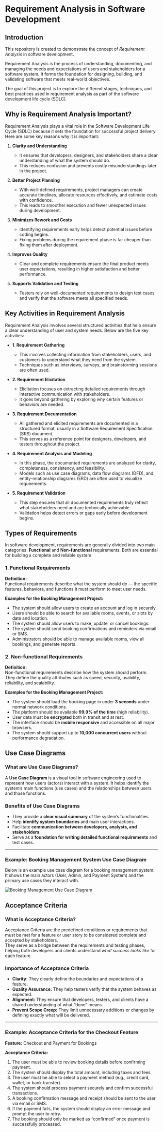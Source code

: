 # Requirement Analysis in Software Development

## Introduction
This repository is created to demonstrate the concept of *Requirement Analysis* in software development. 

Requirement Analysis is the process of understanding, documenting, and managing the needs and expectations of users and stakeholders for a software system. It forms the foundation for designing, building, and validating software that meets real-world objectives.

The goal of this project is to explore the different stages, techniques, and best practices used in requirement analysis as part of the software development life cycle (SDLC).

## Why is Requirement Analysis Important?

Requirement Analysis plays a vital role in the Software Development Life Cycle (SDLC) because it sets the foundation for successful project delivery. Here are some key reasons why it is important:

1. **Clarity and Understanding**
   - It ensures that developers, designers, and stakeholders share a clear understanding of what the system should do.  
   - This reduces confusion and prevents costly misunderstandings later in the project.

2. **Better Project Planning**
   - With well-defined requirements, project managers can create accurate timelines, allocate resources effectively, and estimate costs with confidence.  
   - This leads to smoother execution and fewer unexpected issues during development.

3. **Minimizes Rework and Costs**
   - Identifying requirements early helps detect potential issues before coding begins.  
   - Fixing problems during the requirement phase is far cheaper than fixing them after deployment.

4. **Improves Quality**
   - Clear and complete requirements ensure the final product meets user expectations, resulting in higher satisfaction and better performance.

5. **Supports Validation and Testing**
   - Testers rely on well-documented requirements to design test cases and verify that the software meets all specified needs.

## Key Activities in Requirement Analysis

Requirement Analysis involves several structured activities that help ensure a clear understanding of user and system needs. Below are the five key activities:

- **1. Requirement Gathering**
  - This involves collecting information from stakeholders, users, and customers to understand what they need from the system.  
  - Techniques such as interviews, surveys, and brainstorming sessions are often used.

- **2. Requirement Elicitation**
  - Elicitation focuses on extracting detailed requirements through interactive communication with stakeholders.  
  - It goes beyond gathering by exploring *why* certain features or behaviors are needed.

- **3. Requirement Documentation**
  - All gathered and elicited requirements are documented in a structured format, usually in a Software Requirement Specification (SRS) document.  
  - This serves as a reference point for designers, developers, and testers throughout the project.

- **4. Requirement Analysis and Modeling**
  - In this phase, the documented requirements are analyzed for clarity, completeness, consistency, and feasibility.  
  - Models such as use case diagrams, data flow diagrams (DFD), and entity-relationship diagrams (ERD) are often used to visualize requirements.

- **5. Requirement Validation**
  - This step ensures that all documented requirements truly reflect what stakeholders need and are technically achievable.  
  - Validation helps detect errors or gaps early before development begins.

## Types of Requirements

In software development, requirements are generally divided into two main categories: **Functional** and **Non-functional** requirements. Both are essential for building a complete and reliable system.

### 1. Functional Requirements

**Definition:**  
Functional requirements describe what the system should do — the specific features, behaviors, and functions it must perform to meet user needs.

**Examples for the Booking Management Project:**
- The system should allow users to create an account and log in securely.
- Users should be able to search for available rooms, events, or slots by date and location.
- The system should allow users to make, update, or cancel bookings.
- The system should send booking confirmations and reminders via email or SMS.
- Administrators should be able to manage available rooms, view all bookings, and generate reports.

### 2. Non-functional Requirements

**Definition:**  
Non-functional requirements describe how the system should perform. They define the quality attributes such as speed, security, usability, reliability, and scalability.

**Examples for the Booking Management Project:**
- The system should load the booking page in under **3 seconds** under normal network conditions.
- The platform should be available **99.9% of the time** (high reliability).
- User data must be **encrypted** both in transit and at rest.
- The interface should be **mobile responsive** and accessible on all major browsers.
- The system should support up to **10,000 concurrent users** without performance degradation.

## Use Case Diagrams

### What are Use Case Diagrams?

A **Use Case Diagram** is a visual tool in software engineering used to represent how users (actors) interact with a system. It helps identify the system’s main functions (use cases) and the relationships between users and those functions.

### Benefits of Use Case Diagrams
- They provide a **clear visual summary** of the system’s functionalities.
- Help **identify system boundaries** and main user interactions.
- Facilitate **communication between developers, analysts, and stakeholders**.
- Serve as a **foundation for writing detailed functional requirements** and test cases.

---

### Example: Booking Management System Use Case Diagram
Below is an example use case diagram for a booking management system. It shows the main actors (User, Admin, and Payment System) and the primary use cases they interact with.

![Booking Management Use Case Diagram](alx-booking-uc.png)

## Acceptance Criteria

### What is Acceptance Criteria?
Acceptance Criteria are the predefined conditions or requirements that must be met for a feature or user story to be considered complete and accepted by stakeholders.  
They serve as a bridge between the requirements and testing phases, helping both developers and clients understand *what success looks like* for each feature.

### Importance of Acceptance Criteria
- **Clarity:** They clearly define the boundaries and expectations of a feature.  
- **Quality Assurance:** They help testers verify that the system behaves as expected.  
- **Alignment:** They ensure that developers, testers, and clients have a shared understanding of what “done” means.  
- **Prevent Scope Creep:** They limit unnecessary additions or changes by defining exactly what will be delivered.

---

### Example: Acceptance Criteria for the Checkout Feature

**Feature:** Checkout and Payment for Bookings

**Acceptance Criteria:**
1. The user must be able to review booking details before confirming payment.  
2. The system should display the total amount, including taxes and fees.  
3. The user must be able to select a payment method (e.g., credit card, wallet, or bank transfer).  
4. The system should process payment securely and confirm successful transactions.  
5. A booking confirmation message and receipt should be sent to the user via email or SMS.  
6. If the payment fails, the system should display an error message and prompt the user to retry.  
7. The booking should only be marked as “confirmed” once payment is successfully processed.




